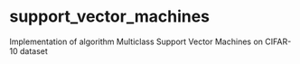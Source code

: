 # support_vector_machines
Implementation of algorithm Multiclass Support Vector Machines on CIFAR-10 dataset 
